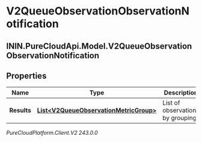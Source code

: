 # V2QueueObservationObservationNotification

## ININ.PureCloudApi.Model.V2QueueObservationObservationNotification

## Properties

|Name | Type | Description | Notes|
|------------ | ------------- | ------------- | -------------|
| **Results** | [**List&lt;V2QueueObservationMetricGroup&gt;**](V2QueueObservationMetricGroup) | List of observations by grouping. | [optional] |



_PureCloudPlatform.Client.V2 243.0.0_
